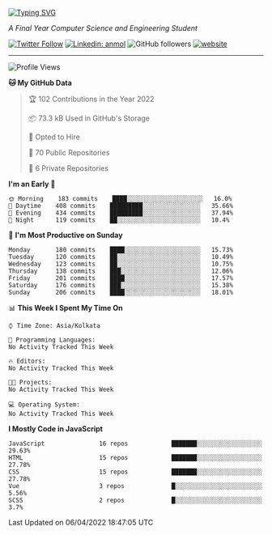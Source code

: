 [![Typing SVG](https://readme-typing-svg.herokuapp.com?lines=HI%2C+I'm+Tonal;I'm+a+MEVN+Stack+Developer)](https://git.io/typing-svg)

<p><em>A Final Year Computer Science and Engineering Student</em></p>

[![Twitter Follow](https://img.shields.io/twitter/follow/tonalmathew?style=flat)](https://twitter.com/intent/follow?screen_name=tonalmathew)
[![Linkedin: anmol](https://img.shields.io/badge/tonal-mathew?style=flat-square&logo=Linkedin&logoColor=white&link=https://www.linkedin.com/in/tonal-mathew/)](https://www.linkedin.com/in/tonal-mathew/)
![GitHub followers](https://img.shields.io/github/followers/tonalmathew?label=Follow&style=social)
[![website](https://img.shields.io/badge/Website-46a2f1.svg?&style=flat-square&logo=Google-Chrome&logoColor=white&link=http://tonalmathew.github.io/)](http://tonalmathew.github.io/)

---
<!--START_SECTION:waka-->
![Profile Views](http://img.shields.io/badge/Profile%20Views-0-blue)

**🐱 My GitHub Data** 

> 🏆 102 Contributions in the Year 2022
 > 
> 📦 73.3 kB Used in GitHub's Storage 
 > 
> 💼 Opted to Hire
 > 
> 📜 70 Public Repositories 
 > 
> 🔑 6 Private Repositories  
 > 
**I'm an Early 🐤** 

```text
🌞 Morning    183 commits    ████░░░░░░░░░░░░░░░░░░░░░   16.0% 
🌆 Daytime    408 commits    █████████░░░░░░░░░░░░░░░░   35.66% 
🌃 Evening    434 commits    █████████░░░░░░░░░░░░░░░░   37.94% 
🌙 Night      119 commits    ██░░░░░░░░░░░░░░░░░░░░░░░   10.4%

```
📅 **I'm Most Productive on Sunday** 

```text
Monday       180 commits    ████░░░░░░░░░░░░░░░░░░░░░   15.73% 
Tuesday      120 commits    ██░░░░░░░░░░░░░░░░░░░░░░░   10.49% 
Wednesday    123 commits    ██░░░░░░░░░░░░░░░░░░░░░░░   10.75% 
Thursday     138 commits    ███░░░░░░░░░░░░░░░░░░░░░░   12.06% 
Friday       201 commits    ████░░░░░░░░░░░░░░░░░░░░░   17.57% 
Saturday     176 commits    ███░░░░░░░░░░░░░░░░░░░░░░   15.38% 
Sunday       206 commits    ████░░░░░░░░░░░░░░░░░░░░░   18.01%

```


📊 **This Week I Spent My Time On** 

```text
⌚︎ Time Zone: Asia/Kolkata

💬 Programming Languages: 
No Activity Tracked This Week

🔥 Editors: 
No Activity Tracked This Week

🐱‍💻 Projects: 
No Activity Tracked This Week

💻 Operating System: 
No Activity Tracked This Week

```

**I Mostly Code in JavaScript** 

```text
JavaScript               16 repos            ███████░░░░░░░░░░░░░░░░░░   29.63% 
HTML                     15 repos            ███████░░░░░░░░░░░░░░░░░░   27.78% 
CSS                      15 repos            ███████░░░░░░░░░░░░░░░░░░   27.78% 
Vue                      3 repos             █░░░░░░░░░░░░░░░░░░░░░░░░   5.56% 
SCSS                     2 repos             █░░░░░░░░░░░░░░░░░░░░░░░░   3.7%

```



 Last Updated on 06/04/2022 18:47:05 UTC
<!--END_SECTION:waka-->
